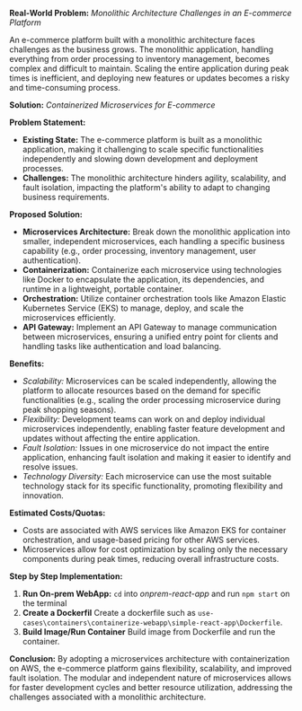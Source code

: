 **Real-World Problem:**
*Monolithic Architecture Challenges in an E-commerce Platform*

An e-commerce platform built with a monolithic architecture faces challenges as the business grows. The monolithic application, handling everything from order processing to inventory management, becomes complex and difficult to maintain. Scaling the entire application during peak times is inefficient, and deploying new features or updates becomes a risky and time-consuming process.

**Solution:**
*Containerized Microservices for E-commerce*

**Problem Statement:**
- **Existing State:** The e-commerce platform is built as a monolithic application, making it challenging to scale specific functionalities independently and slowing down development and deployment processes.
- **Challenges:** The monolithic architecture hinders agility, scalability, and fault isolation, impacting the platform's ability to adapt to changing business requirements.

**Proposed Solution:**
- **Microservices Architecture:** Break down the monolithic application into smaller, independent microservices, each handling a specific business capability (e.g., order processing, inventory management, user authentication).
- **Containerization:** Containerize each microservice using technologies like Docker to encapsulate the application, its dependencies, and runtime in a lightweight, portable container.
- **Orchestration:** Utilize container orchestration tools like Amazon Elastic Kubernetes Service (EKS) to manage, deploy, and scale the microservices efficiently.
- **API Gateway:** Implement an API Gateway to manage communication between microservices, ensuring a unified entry point for clients and handling tasks like authentication and load balancing.

**Benefits:**
- *Scalability:* Microservices can be scaled independently, allowing the platform to allocate resources based on the demand for specific functionalities (e.g., scaling the order processing microservice during peak shopping seasons).
- *Flexibility:* Development teams can work on and deploy individual microservices independently, enabling faster feature development and updates without affecting the entire application.
- *Fault Isolation:* Issues in one microservice do not impact the entire application, enhancing fault isolation and making it easier to identify and resolve issues.
- *Technology Diversity:* Each microservice can use the most suitable technology stack for its specific functionality, promoting flexibility and innovation.

**Estimated Costs/Quotas:**
- Costs are associated with AWS services like Amazon EKS for container orchestration, and usage-based pricing for other AWS services.
- Microservices allow for cost optimization by scaling only the necessary components during peak times, reducing overall infrastructure costs.

**Step by Step Implementation:**

1. **Run On-prem WebApp:** `cd` into *onprem-react-app* and run `npm start` on the terminal
2. **Create a Dockerfil** Create a dockerfile such as `use-cases\containers\containerize-webapp\simple-react-app\Dockerfile`.
3. **Build Image/Run Container** Build image from Dockerfile and run the container.

**Conclusion:**
By adopting a microservices architecture with containerization on AWS, the e-commerce platform gains flexibility, scalability, and improved fault isolation. The modular and independent nature of microservices allows for faster development cycles and better resource utilization, addressing the challenges associated with a monolithic architecture.